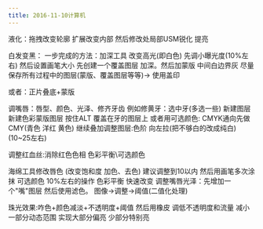 ```yaml
---
title: 2016-11-10计算机
---
```


液化：拖拽改变轮廓 扩展改变内部
然后修改处局部USM锐化 提亮

白发变黑：
一步完成的方法：加深工具
改变高光(即白色) 先调小曝光度(10%左右) 然后设置画笔大小
先创建一个覆盖图层 加深。然后加蒙版 中间白边界灰
尽量保存所有过程中的图层(蒙版、覆盖图层等等)-> 使用盖印

或者：正片叠底+蒙版

调嘴唇：唇型、颜色、光泽、修齐牙齿
例如修黄牙：选中牙(多选一些) 新建图层 新建色彩蒙版图层 按住ALT 覆盖在牙的图层上
或者用可选颜色: CMYK通向先做CMY(青色 洋红 黄色)
继续叠加调整图层:色阶 向左拉(把不够白的改成纯白) (10~25左右)

调整红血丝:消除红色色相 色彩平衡\可选颜色

海绵工具修改唇色 (改变饱和度 加色、去色)
建议调整到10以内 然后用画笔多次涂抹
可选颜色 10%左右的操作
色彩平衡 快速改变
调整嘴唇光泽：先增加一个"嘴"图层 然后使用滤色。
图像->调整->阈值(二值化处理)

珠光效果:咋色+颜色减淡+不透明度+阈值 然后用橡皮 调低不透明度和流量
减小一部分动态范围 实现大部分偏亮 少部分特别亮


